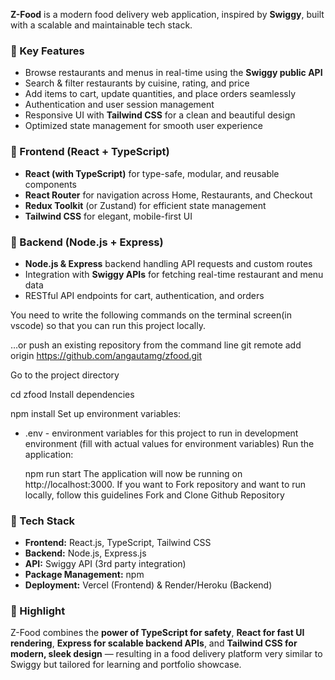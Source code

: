 **Z-Food** is a modern food delivery web application, inspired by **Swiggy**, built with a scalable and maintainable tech stack.

### 🔹 Key Features

* Browse restaurants and menus in real-time using the **Swiggy public API**
* Search & filter restaurants by cuisine, rating, and price
* Add items to cart, update quantities, and place orders seamlessly
* Authentication and user session management
* Responsive UI with **Tailwind CSS** for a clean and beautiful design
* Optimized state management for smooth user experience

### 🔹 Frontend (React + TypeScript)

* **React (with TypeScript)** for type-safe, modular, and reusable components
* **React Router** for navigation across Home, Restaurants, and Checkout
* **Redux Toolkit** (or Zustand) for efficient state management
* **Tailwind CSS** for elegant, mobile-first UI

### 🔹 Backend (Node.js + Express)

* **Node.js & Express** backend handling API requests and custom routes
* Integration with **Swiggy APIs** for fetching real-time restaurant and menu data
* RESTful API endpoints for cart, authentication, and orders

You need to write the following commands on the terminal screen(in vscode) so that you can run this project locally.

 …or push an existing repository from the command line
git remote add origin https://github.com/angautamg/zfood.git

Go to the project directory

  cd zfood
Install dependencies

  npm install
Set up environment variables:

* .env - environment variables for this project to run in development environment (fill with actual values for environment variables)
Run the application:

  npm run start
The application will now be running on http://localhost:3000. If you want to Fork repository and want to run locally, follow this guidelines Fork and Clone Github Repository

### 🔹 Tech Stack

* **Frontend:** React.js, TypeScript, Tailwind CSS
* **Backend:** Node.js, Express.js
* **API:** Swiggy API (3rd party integration)
* **Package Management:** npm
* **Deployment:** Vercel (Frontend) & Render/Heroku (Backend)

### 🔹 Highlight

Z-Food combines the **power of TypeScript for safety**, **React for fast UI rendering**, **Express for scalable backend APIs**, and **Tailwind CSS for modern, sleek design** — resulting in a food delivery platform very similar to Swiggy but tailored for learning and portfolio showcase.
